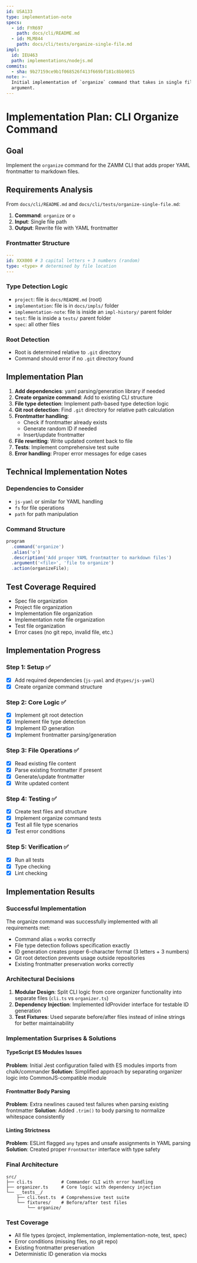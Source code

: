 ```yaml
---
id: USA133
type: implementation-note
specs:
  - id: FYR697
    path: docs/cli/README.md
  - id: MLM844
    path: docs/cli/tests/organize-single-file.md
impl:
  id: IEU463
  path: implementations/nodejs.md
commits:
  - sha: 9b27159ce9b1f068526f413f669bf181c8bb9015
note: >-
  Initial implementation of `organize` command that takes in single filename as
  argument.
---
```


# Implementation Plan: CLI Organize Command

## Goal

Implement the `organize` command for the ZAMM CLI that adds proper YAML frontmatter to markdown files.

## Requirements Analysis

From `docs/cli/README.md` and `docs/cli/tests/organize-single-file.md`:

1. **Command**: `organize` or `o`
2. **Input**: Single file path
3. **Output**: Rewrite file with YAML frontmatter

### Frontmatter Structure

```yaml
---
id: XXX000 # 3 capital letters + 3 numbers (random)
type: <type> # determined by file location
---
```

### Type Detection Logic

- `project`: file is `docs/README.md` (root)
- `implementation`: file is in `docs/impls/` folder
- `implementation-note`: file is inside an `impl-history/` parent folder
- `test`: file is inside a `tests/` parent folder
- `spec`: all other files

### Root Detection

- Root is determined relative to `.git` directory
- Command should error if no `.git` directory found

## Implementation Plan

1. **Add dependencies**: yaml parsing/generation library if needed
2. **Create organize command**: Add to existing CLI structure
3. **File type detection**: Implement path-based type detection logic
4. **Git root detection**: Find `.git` directory for relative path calculation
5. **Frontmatter handling**:
   - Check if frontmatter already exists
   - Generate random ID if needed
   - Insert/update frontmatter
6. **File rewriting**: Write updated content back to file
7. **Tests**: Implement comprehensive test suite
8. **Error handling**: Proper error messages for edge cases

## Technical Implementation Notes

### Dependencies to Consider

- `js-yaml` or similar for YAML handling
- `fs` for file operations
- `path` for path manipulation

### Command Structure

```typescript
program
  .command('organize')
  .alias('o')
  .description('Add proper YAML frontmatter to markdown files')
  .argument('<file>', 'file to organize')
  .action(organizeFile);
```

## Test Coverage Required

- Spec file organization
- Project file organization
- Implementation file organization
- Implementation note file organization
- Test file organization
- Error cases (no git repo, invalid file, etc.)

## Implementation Progress

### Step 1: Setup ✅

- [x] Add required dependencies (`js-yaml` and `@types/js-yaml`)
- [x] Create organize command structure

### Step 2: Core Logic ✅

- [x] Implement git root detection
- [x] Implement file type detection
- [x] Implement ID generation
- [x] Implement frontmatter parsing/generation

### Step 3: File Operations ✅

- [x] Read existing file content
- [x] Parse existing frontmatter if present
- [x] Generate/update frontmatter
- [x] Write updated content

### Step 4: Testing ✅

- [x] Create test files and structure
- [x] Implement organize command tests
- [x] Test all file type scenarios
- [x] Test error conditions

### Step 5: Verification ✅

- [x] Run all tests
- [x] Type checking
- [x] Lint checking

## Implementation Results

### Successful Implementation

The organize command was successfully implemented with all requirements met:

- Command alias `o` works correctly
- File type detection follows specification exactly
- ID generation creates proper 6-character format (3 letters + 3 numbers)
- Git root detection prevents usage outside repositories
- Existing frontmatter preservation works correctly

### Architectural Decisions

1. **Modular Design**: Split CLI logic from core organizer functionality into separate files (`cli.ts` vs `organizer.ts`)
2. **Dependency Injection**: Implemented IdProvider interface for testable ID generation
3. **Test Fixtures**: Used separate before/after files instead of inline strings for better maintainability

### Implementation Surprises & Solutions

#### TypeScript ES Modules Issues

**Problem**: Initial Jest configuration failed with ES modules imports from chalk/commander
**Solution**: Simplified approach by separating organizer logic into CommonJS-compatible module

#### Frontmatter Body Parsing

**Problem**: Extra newlines caused test failures when parsing existing frontmatter
**Solution**: Added `.trim()` to body parsing to normalize whitespace consistently

#### Linting Strictness

**Problem**: ESLint flagged `any` types and unsafe assignments in YAML parsing
**Solution**: Created proper `Frontmatter` interface with type safety

### Final Architecture

```
src/
├── cli.ts           # Commander CLI with error handling
├── organizer.ts     # Core logic with dependency injection
└── __tests__/
    ├── cli.test.ts  # Comprehensive test suite
    └── fixtures/    # Before/after test files
        └── organize/
```

### Test Coverage

- All file types (project, implementation, implementation-note, test, spec)
- Error conditions (missing files, no git repo)
- Existing frontmatter preservation
- Deterministic ID generation via mocks
